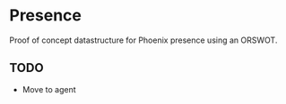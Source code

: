 # Presence

Proof of concept datastructure for Phoenix presence using an ORSWOT.

## TODO

- Move to agent
